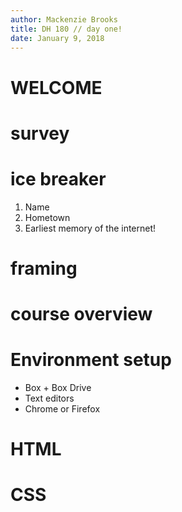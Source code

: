 ```yaml
---
author: Mackenzie Brooks
title: DH 180 // day one!
date: January 9, 2018
---
```


# WELCOME

# survey

# ice breaker
1. Name
2. Hometown
3. Earliest memory of the internet!

# framing 

# course overview

# Environment setup
* Box + Box Drive
* Text editors 
* Chrome or Firefox

# HTML

# CSS